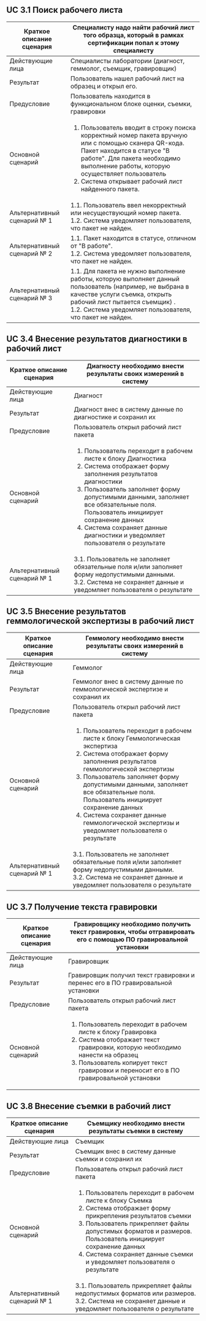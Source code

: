 ## UC 3.1 Поиск рабочего листа

|Краткое описание сценария| Специалисту надо найти рабочий лист того образца, который в рамках сертификации попал к этому специалисту|
|--|--|
|Действующие лица| Специалисты лаборатории (диагност, геммолог, съемщик, гравировщик)|
|Результат| Пользователь нашел рабочий лист на образец и открыл его.|
|Предусловие| Пользователь находится в функциональном блоке оценки, съемки, гравировки|
|Основной сценарий| <ol><li>Пользователь вводит в строку поиска корректный номер пакета вручную или с помощью сканера QR-кода. Пакет находится в статусе "В работе". Для пакета необходимо выполнение работы, которую осуществляет пользователь</li><li> Система открывает рабочий лист найденного пакета.</li></ol>|
|Альтернативный сценарий № 1| 1.1. Пользователь ввел некорректный или несуществующий номер пакета.<br> 1.2. Система уведомляет пользователя, что пакет не найден.|
|Альтернативный сценарий № 2| 1.1. Пакет находится в статусе, отличном от "В работе".<br> 1.2. Система уведомляет пользователя, что пакет не найден.|
|Альтернативный сценарий № 3| 1.1. Для пакета не нужно выполнение работы, которую выполняет данный пользователь (например, не выбрана в качестве услуги съемка, открыть рабочий лист пытается съемщик) .<br> 1.2. Система уведомляет пользователя, что пакет не найден.|

## UC 3.4 Внесение результатов диагностики в рабочий лист

|Краткое описание сценария|Диагносту необходимо внести результаты своих измерений в систему|
|--|--|
|Действующие лица|Диагност|
|Результат| Диагност внес в систему данные по диагностике и сохранил их|
|Предусловие| Пользователь открыл рабочий лист пакета|
|Основной сценарий| <ol><li>Пользователь переходит в рабочем листе к блоку Диагностика</li><li>Система отображает форму заполнения результатов диагностики</li><li>Пользователь заполняет форму допустимыми данными, заполняет все обязательные поля.  Пользователь инициирует сохранение данных</li><li> Система сохраняет данные диагностики и уведомляет пользователя о результате</li></ol>|
|Альтернативный сценарий № 1|3.1. Пользователь не заполняет обязательные поля и/или заполняет форму недопустимыми данными. <br>3.2. Система не сохраняет данные и уведомляет пользователя о результате| 

## UC 3.5 Внесение результатов геммологической экспертизы в рабочий лист

|Краткое описание сценария|Геммологу необходимо внести результаты своих измерений в систему|
|--|--|
|Действующие лица|Геммолог|
|Результат| Геммолог внес в систему данные по геммологической экспертизе и сохранил их|
|Предусловие| Пользователь открыл рабочий лист пакета|
|Основной сценарий| <ol><li>Пользователь переходит в рабочем листе к блоку Геммологическая экспертиза</li><li>Система отображает форму заполнения результатов геммологической экспертизы</li><li>Пользователь заполняет форму допустимыми данными, заполняет все обязательные поля.  Пользователь инициирует сохранение данных</li><li> Система сохраняет данные геммологической экспертизы и уведомляет пользователя о результате</li></ol>|
|Альтернативный сценарий № 1|3.1. Пользователь не заполняет обязательные поля и/или заполняет форму недопустимыми данными. <br>3.2. Система не сохраняет данные и уведомляет пользователя о результате| 

## UC 3.7 Получение текста гравировки 

|Краткое описание сценария|Гравировщику необходимо получить текст гравировки, чтобы отгравировать его с помощью ПО гравировальной установки|
|--|--|
|Действующие лица|Гравировщик|
|Результат| Гравировщик получил текст гравировки и перенес его в ПО гравировальной установки|
|Предусловие| Пользователь открыл рабочий лист пакета|
|Основной сценарий| <ol><li>Пользователь переходит в рабочем листе к блоку Гравировка</li><li>Система отображает текст гравировки, которую необходимо нанести на образец</li><li>Пользователь копирует текст гравировки и переносит его в ПО гравировальной установки</li></ol>|

## UC 3.8 Внесение съемки в рабочий лист

|Краткое описание сценария|Съемщику необходимо внести результаты съемки в систему|
|--|--|
|Действующие лица|Съемщик|
|Результат| Съемщик внес в систему данные съемки и сохранил их|
|Предусловие| Пользователь открыл рабочий лист пакета|
|Основной сценарий| <ol><li>Пользователь переходит в рабочем листе к блоку Съемка</li><li>Система отображает форму прикрепления результатов съемки</li><li>Пользователь прикрепляет файлы допустимых форматов и размеров.  Пользователь инициирует сохранение данных</li><li> Система сохраняет данные съемки и уведомляет пользователя о результате</li></ol>|
|Альтернативный сценарий № 1|3.1. Пользователь прикрепляет файлы недопустимых форматов или размеров. <br>3.2. Система не сохраняет данные и уведомляет пользователя о результате| 